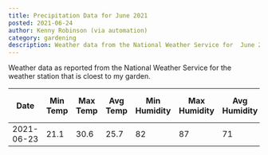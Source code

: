 ```yaml
---
title: Precipitation Data for June 2021
posted: 2021-06-24
author: Kenny Robinson (via automation)
category: gardening
description: Weather data from the National Weather Service for  June 2021
---
```


Weather data as reported from the National Weather Service for the weather station 
that is cloest to my garden.

|Date|Min Temp|Max Temp|Avg Temp|Min Humidity|Max Humidity|Avg Humidity|Precip (M)|Precip (Inches)|Avg Precip / Hr|
|---|---|---|---|---|---|---|---|---|---|
|2021-06-23|21.1|30.6|25.7|82|87|71|0.00000|0.00000|0.00000|
